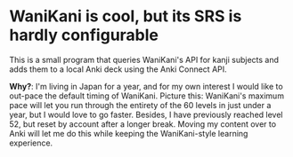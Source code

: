 # WaniKani is cool, but its SRS is hardly configurable

This is a small program that queries WaniKani's API for kanji subjects and adds them to a local Anki deck using the Anki
Connect API.

**Why?**: I'm living in Japan for a year, and for my own interest I would like to out-pace the default timing of
WaniKani. Picture this: WaniKani's maximum pace will let you run through the entirety of the 60 levels in just under a
year, but I would love to go faster. Besides, I have previously reached level 52, but reset by account after a longer
break. Moving my content over to Anki will let me do this while keeping the WaniKani-style learning experience.
